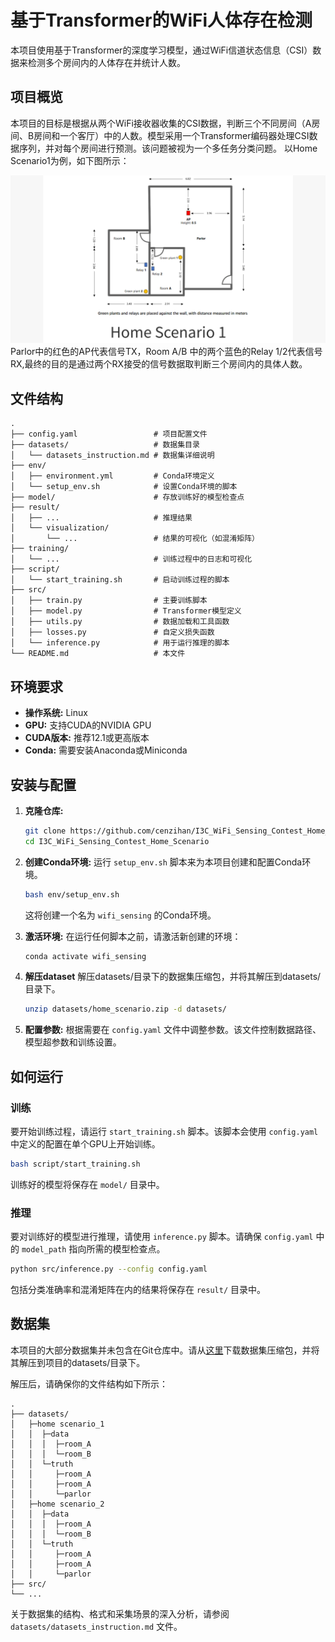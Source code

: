 # 基于Transformer的WiFi人体存在检测

本项目使用基于Transformer的深度学习模型，通过WiFi信道状态信息（CSI）数据来检测多个房间内的人体存在并统计人数。

## 项目概览

本项目的目标是根据从两个WiFi接收器收集的CSI数据，判断三个不同房间（A房间、B房间和一个客厅）中的人数。模型采用一个Transformer编码器处理CSI数据序列，并对每个房间进行预测。该问题被视为一个多任务分类问题。
以Home Scenario1为例，如下图所示：

![Home Scenario1](./asset/Home_Scenario1.png)
Parlor中的红色的AP代表信号TX，Room A/B 中的两个蓝色的Relay 1/2代表信号RX,最终的目的是通过两个RX接受的信号数据取判断三个房间内的具体人数。

## 文件结构

```
.
├── config.yaml                 # 项目配置文件
├── datasets/                   # 数据集目录
│   └── datasets_instruction.md # 数据集详细说明
├── env/
│   ├── environment.yml         # Conda环境定义
│   └── setup_env.sh            # 设置Conda环境的脚本
├── model/                      # 存放训练好的模型检查点
├── result/
│   ├── ...                     # 推理结果
│   └── visualization/
│       └── ...                 # 结果的可视化（如混淆矩阵）
├── training/
│   └── ...                     # 训练过程中的日志和可视化
├── script/
│   └── start_training.sh       # 启动训练过程的脚本
├── src/
│   ├── train.py                # 主要训练脚本
│   ├── model.py                # Transformer模型定义
│   ├── utils.py                # 数据加载和工具函数
│   ├── losses.py               # 自定义损失函数
│   └── inference.py            # 用于运行推理的脚本
└── README.md                   # 本文件
```

## 环境要求

- **操作系统:** Linux
- **GPU:** 支持CUDA的NVIDIA GPU
- **CUDA版本:** 推荐12.1或更高版本
- **Conda:** 需要安装Anaconda或Miniconda

## 安装与配置

1.  **克隆仓库:**
    ```bash
    git clone https://github.com/cenzihan/I3C_WiFi_Sensing_Contest_Home_Scenario.git 
    cd I3C_WiFi_Sensing_Contest_Home_Scenario
    ```

2.  **创建Conda环境:**
    运行 `setup_env.sh` 脚本来为本项目创建和配置Conda环境。
    ```bash
    bash env/setup_env.sh
    ```
    这将创建一个名为 `wifi_sensing` 的Conda环境。

3.  **激活环境:**
    在运行任何脚本之前，请激活新创建的环境：
    ```bash
    conda activate wifi_sensing
    ```

4.  **解压dataset**
    解压datasets/目录下的数据集压缩包，并将其解压到datasets/目录下。
    ```bash
    unzip datasets/home_scenario.zip -d datasets/
    ```

5.  **配置参数:**
    根据需要在 `config.yaml` 文件中调整参数。该文件控制数据路径、模型超参数和训练设置。

## 如何运行

### 训练

要开始训练过程，请运行 `start_training.sh` 脚本。该脚本会使用 `config.yaml` 中定义的配置在单个GPU上开始训练。

```bash
bash script/start_training.sh
```

训练好的模型将保存在 `model/` 目录中。

### 推理

要对训练好的模型进行推理，请使用 `inference.py` 脚本。请确保 `config.yaml` 中的 `model_path` 指向所需的模型检查点。

```bash
python src/inference.py --config config.yaml
```

包括分类准确率和混淆矩阵在内的结果将保存在 `result/` 目录中。

## 数据集

本项目的大部分数据集并未包含在Git仓库中。请从[这里](<http://www.sdp8.org/Dataset?id=787a9a88-d2f3-4944-a174-8edf6070c99a>)下载数据集压缩包，并将其解压到项目的datasets/目录下。

解压后，请确保你的文件结构如下所示：

```
.
├── datasets/
│   ├─home scenario_1
│   │  ├─data
│   │  │  ├─room_A
│   │  │  └─room_B
│   │  └─truth
│   │     ├─room_A
│   │     ├─room_A
│   │     └─parlor
│   ├─home scenario_2
│   │  ├─data
│   │  │  ├─room_A
│   │  │  └─room_B
│   │  └─truth
│   │     ├─room_A
│   │     ├─room_A
│   │     └─parlor 
├── src/
└── ...
```

关于数据集的结构、格式和采集场景的深入分析，请参阅 `datasets/datasets_instruction.md` 文件。

